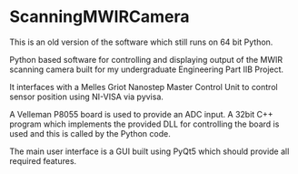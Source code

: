 # ScanningMWIRCamera
This is an old version of the software which still runs on 64 bit Python.

Python based software for controlling and displaying output of the MWIR scanning camera built for my undergraduate Engineering Part IIB Project.

It interfaces with a Melles Griot Nanostep Master Control Unit to control sensor position using NI-VISA via pyvisa.

A Velleman P8055 board is used to provide an ADC input. A 32bit C++ program which implements the provided DLL for controlling the board is used and this is called by the Python code.

The main user interface is a GUI built using PyQt5 which should provide all required features.
